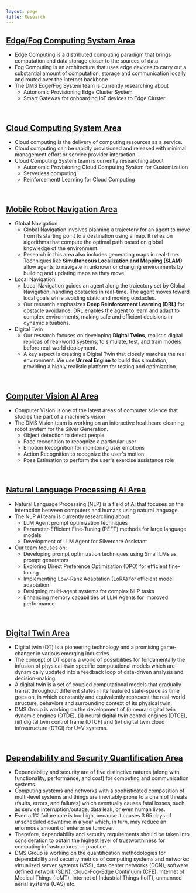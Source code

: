 ```yaml
---
layout: page
title: Research
---
```


## [Edge/Fog Computing System Area](./EdgeFogSystem)
- Edge Computing is a distributed computing paradigm that brings computation and data storage closer to the sources of data
- Fog Computing is an architecture that uses edge devices to carry out a substantial amount of computation, storage and communication locally and routed over the Internet backbone
- The DMS Edge/Fog System team is currently researching about
	- Autonomic Provisioning Edge Cluster System
	- Smart Gateway for onboarding IoT devices to Edge Cluster
<br/>

## [Cloud Computing System Area](./CloudComputingSystemArea.md)
- Cloud computing is the delivery of computing resources as a service.
- Cloud computing can be rapidly provisioned and released with minimal management effort or service provider interaction.
- Cloud Computing System team is currently researching about
	- Autonomic Provisioning Cloud Computing System for Customization
	- Serverless computing
	- Reinforcementt Learning for Cloud Computing
<br/>

## [Mobile Robot Navigation Area](./MobileRobotNavigationArea)
- Global Navigation
    - Global Navigation involves planning a trajectory for an agent to move from its starting point to a destination using a map. It relies on algorithms that compute the optimal path based on global knowledge of the environment.
    - Research in this area also includes generating maps in real-time. Techniques like **Simultaneous Localization and Mapping (SLAM)** allow agents to navigate in unknown or changing environments by building and updating maps as they move.
- Local Navigation
    - Local Navigation guides an agent along the trajectory set by Global Navigation, handling obstacles in real-time. The agent moves toward local goals while avoiding static and moving obstacles.
    - Our research emphasizes **Deep Reinforcement Learning (DRL)** for obstacle avoidance. DRL enables the agent to learn and adapt to complex environments, making safe and efficient decisions in dynamic situations.
- Digital Twin
    - Our research focuses on developing **Digital Twins**, realistic digital replicas of real-world systems, to simulate, test, and train models before real-world deployment.
    - A key aspect is creating a Digital Twin that closely matches the real environment. We use **Unreal Engine** to build this simulation, providing a highly realistic platform for testing and optimization.
<br/>

## [Computer Vision AI Area](./ComputerVisionAI.md)
- Computer Vision is one of the latest areas of computer science that studies the part of a machine's vision
- The DMS Vision team is working on an interactive healthcare cleaning robot system for the Silver Generation.
	- Object detection to detect people
	- Face recognition to recognize a particular user
	- Emotion Recognition for monitoring user emotions
	- Action Recognition to recognize the user's motion
	- Pose Estimation to perform the user's exercise assistance role
<br/>

## [Natural Language Processing AI Area](./NaturalLanguageProcessingAI.md)
- Natural Language Processing (NLP) is a field of AI that focuses on the interaction between computers and humans using natural language.
- The NLP AI team is currently researching about:
    - LLM Agent prompt optimization techniques
    - Parameter-Efficient Fine-Tuning (PEFT) methods for large language models
    - Development of LLM Agent for Silvercare Assistant
- Our team focuses on:
    - Developing prompt optimization techniques using Small LMs as prompt generators
    - Exploring Direct Preference Optimization (DPO) for efficient fine-tuning
    - Implementing Low-Rank Adaptation (LoRA) for efficient model adaptation
    - Designing multi-agent systems for complex NLP tasks
    - Enhancing memory capabilities of LLM Agents for improved performance
<br/>

## [Digital Twin Area](./DigitalTwin.md)

- Digital twin (DT) is a pioneering technology and a promising game-changer in various emerging industries. 
- The concept of DT opens a world of possibilities for fundamentally the infusion of physical-twin specific computational models which are dynamically updated into a feedback loop of data-driven analysis and decision-making. 
- A digital twin is a set of coupled computational models that gradually transit throughout different states in its featured state-space as time goes on, in which constantly and equivalently represent the real-world structure, behaviors and surrounding context of its physical twin.
- DMS Group is working on the development of (i) neural digital twin dynamic engines (DTDE), (ii) neural digital twin control engines (DTCE), (iii) digital twin control frame (DTCF) and (iv) digital twin cloud infrastructure (DTCI) for U*V systems.
<br/>

## [Dependability and Security Quantification Area](./DependabilitySecurity.md)

- Dependability and security are of five distinctive natures (along with functionality, performance, and cost) for computing and communication systems.
- Computing systems and networks with a sophisticated composition of multi-level systems and things are inevitably prone to a chain of threats (faults, errors, and failures) which eventually causes fatal losses, such as service interruption/outage, data leak, or even human lives.
- Even a 1% failure rate is too high, because it causes 3.65 days of unscheduled downtime in a year which, in turn, may reduce an enormous amount of enterprise turnover.
- Therefore, dependability and security requirements should be taken into consideration to obtain the highest level of trustworthiness for computing infrastructures, in practice.
- DMS Group is working on the quantification methodologies for dependability and security metrics of computing systems and networks: virtualized server systems (VSS), data center networks (DCN), software defined network (SDN), Cloud-Fog-Edge Continuum (CFE), Internet of Medical Things (IoMT), Internet of Industrial Things (IoIT), unmanned aerial systems (UAS) etc.
<br/>
